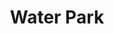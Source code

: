 ---
pid: fs13
title: Water Park
location_transcription: 
coordinates: "[-75.150443325972, 39.955628964297]"
zipcode: 
gen_neighborhood: 
neighborhood: 
outside_phl: 
age: '62'
age_range: 60-69
instagram: 
image_file_name: fs_13.jpg
proposal_transcription: Monument with water park for children
topic: Youth
topic_summary: '0'
type: Infrastructure,Interactive,Space
keywords_other: 
credit: Shelly
image_labels: 
twitter: 
facebook: 
permalink: "/monuments/fs13/"
layout: item-page
---